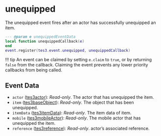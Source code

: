 # unequipped
<div class="search_terms" style="display: none">unequipped</div>

<!---
	This file is autogenerated. Do not edit this file manually. Your changes will be ignored.
	More information: https://github.com/MWSE/MWSE/tree/master/docs
-->

The unequipped event fires after an actor has successfully unequipped an item.

```lua
--- @param e unequippedEventData
local function unequippedCallback(e)
end
event.register(tes3.event.unequipped, unequippedCallback)
```

!!! tip
	An event can be claimed by setting `e.claim` to `true`, or by returning `false` from the callback. Claiming the event prevents any lower priority callbacks from being called.

## Event Data

* `actor` ([tes3actor](../../types/tes3actor)): *Read-only*. The actor that has unequipped the item.
* `item` ([tes3baseObject](../../types/tes3baseObject)): *Read-only*. The object that has been unequipped.
* `itemData` ([tes3itemData](../../types/tes3itemData)): *Read-only*. The item data of item.
* `mobile` ([tes3mobileActor](../../types/tes3mobileActor)): *Read-only*. The mobile actor that has unequipped the item.
* `reference` ([tes3reference](../../types/tes3reference)): *Read-only*. actor’s associated reference.

